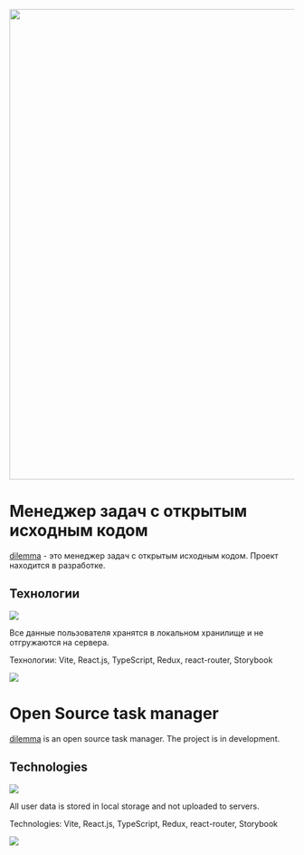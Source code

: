 <img id="img" style="width: 830px; margin: 0 auto;" src="https://i.imgur.com/kZM8f17.png"></img>

# Менеджер задач с открытым исходным кодом

<a href="https://dilemma-tasks.netlify.app/">dilemma</a> - это менеджер задач с открытым исходным кодом. Проект находится в разработке.

## Технологии

![](https://skillicons.dev/icons?i=vite,ts,scss,redux)

Все данные пользователя хранятся в локальном хранилище и не отгружаются на сервера.

Технологии: Vite, React.js, TypeScript, Redux, react-router, Storybook

![](https://i.imgur.com/K8akxNc.png)

# Open Source task manager

<a href="https://dilemma-tasks.netlify.app/">dilemma</a> is an open source task manager. The project is in development.

## Technologies

![](https://skillicons.dev/icons?i=vite,ts,scss,redux)

All user data is stored in local storage and not uploaded to servers.

Technologies: Vite, React.js, TypeScript, Redux, react-router, Storybook

![](https://i.imgur.com/QvxMsLT.png)
